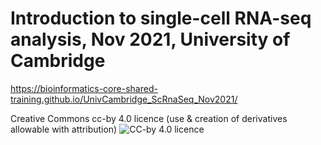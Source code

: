 # Introduction to single-cell RNA-seq analysis, Nov 2021, University of Cambridge

https://bioinformatics-core-shared-training.github.io/UnivCambridge_ScRnaSeq_Nov2021/

Creative Commons cc-by 4.0 licence (use & creation of derivatives allowable with attribution)
![CC-by 4.0 licence](CCby4.png)
